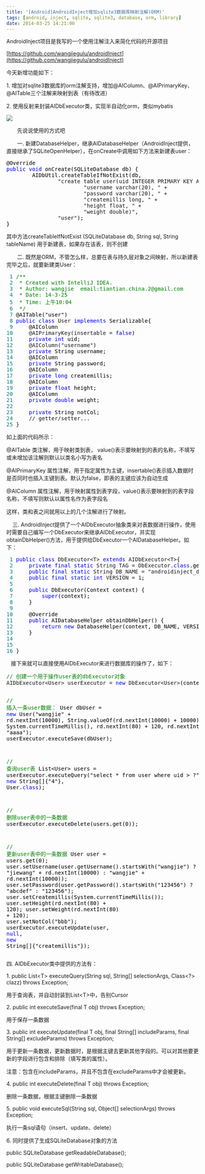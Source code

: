 ```yaml
---
title: '[Android]AndroidInject增加sqlite3数据库映射注解(ORM)'
tags: [android, inject, sqlite, sqlite3, database, orm, library]
date: 2014-03-25 14:21:00
---
```


AndroidInject项目是我写的一个使用注解注入来简化代码的开源项目

[https://github.com/wangjiegulu/androidInject](https://github.com/wangjiegulu/androidInject)

今天新增功能如下：

1\. 增加对sqlite3数据库的orm注解支持，增加@AIColumn、@AIPrimaryKey、@AITable三个注解来映射到表（有待改进）

2\. 使用反射来封装AIDbExecutor类，实现半自动化orm，类似mybatis

![](http://images.cnitblog.com/i/378300/201403/251333009205565.png)

　　先说说使用的方式吧

　　一. 新建DatabaseHelper，继承AIDatabaseHelper（AndroidInject提供，直接继承了SQLiteOpenHelper），在onCreate中调用如下方法来新建表user：

<div class="cnblogs_code">
<pre><span style="color: #000000;">@Override
</span><span style="color: #0000ff;">public</span> <span style="color: #0000ff;">void</span><span style="color: #000000;"> onCreate(SQLiteDatabase db) {
        AIDbUtil.createTableIfNotExist(db,
                </span>"create table user(uid INTEGER PRIMARY KEY AUTOINCREMENT, " +
                        "username varchar(20), " +
                        "password varchar(20), " +
                        "createmillis long, " +
                        "height float, " +
                        "weight double)"<span style="color: #000000;">,
                </span>"user"<span style="color: #000000;">);
}</span></pre>
</div>

其中方法createTableIfNotExist (SQLiteDatabase db, String sql, String tableName) 用于新建表，如果存在该表，则不创建&nbsp; &nbsp;&nbsp;

　　二. 既然是ORM，不管怎么样，总要在表与持久层对象之间映射，所以新建表完毕之后，就要新建类User：

<div class="cnblogs_code">
<pre><span style="color: #008080;"> 1</span> <span style="color: #008000;">/**</span>
<span style="color: #008080;"> 2</span> <span style="color: #008000;"> * Created with IntelliJ IDEA.
</span><span style="color: #008080;"> 3</span> <span style="color: #008000;"> * Author: wangjie  email:tiantian.china.2@gmail.com
</span><span style="color: #008080;"> 4</span> <span style="color: #008000;"> * Date: 14-3-25
</span><span style="color: #008080;"> 5</span> <span style="color: #008000;"> * Time: 上午10:04
</span><span style="color: #008080;"> 6</span>  <span style="color: #008000;">*/</span>
<span style="color: #008080;"> 7</span> <span style="color: #000000;">@AITable("user")
</span><span style="color: #008080;"> 8</span> <span style="color: #0000ff;">public</span> <span style="color: #0000ff;">class</span> User <span style="color: #0000ff;">implements</span><span style="color: #000000;"> Serializable{
</span><span style="color: #008080;"> 9</span> <span style="color: #000000;">    @AIColumn
</span><span style="color: #008080;">10</span>     @AIPrimaryKey(insertable = <span style="color: #0000ff;">false</span><span style="color: #000000;">)
</span><span style="color: #008080;">11</span>     <span style="color: #0000ff;">private</span> <span style="color: #0000ff;">int</span><span style="color: #000000;"> uid;
</span><span style="color: #008080;">12</span>     @AIColumn("username"<span style="color: #000000;">)
</span><span style="color: #008080;">13</span>     <span style="color: #0000ff;">private</span><span style="color: #000000;"> String username;
</span><span style="color: #008080;">14</span> <span style="color: #000000;">    @AIColumn
</span><span style="color: #008080;">15</span>     <span style="color: #0000ff;">private</span><span style="color: #000000;"> String password;
</span><span style="color: #008080;">16</span> <span style="color: #000000;">    @AIColumn
</span><span style="color: #008080;">17</span>     <span style="color: #0000ff;">private</span> <span style="color: #0000ff;">long</span><span style="color: #000000;"> createmillis;
</span><span style="color: #008080;">18</span> <span style="color: #000000;">    @AIColumn
</span><span style="color: #008080;">19</span>     <span style="color: #0000ff;">private</span> <span style="color: #0000ff;">float</span><span style="color: #000000;"> height;
</span><span style="color: #008080;">20</span> <span style="color: #000000;">    @AIColumn
</span><span style="color: #008080;">21</span>     <span style="color: #0000ff;">private</span> <span style="color: #0000ff;">double</span><span style="color: #000000;"> weight;
</span><span style="color: #008080;">22</span> 
<span style="color: #008080;">23</span>     <span style="color: #0000ff;">private</span><span style="color: #000000;"> String notCol;
</span><span style="color: #008080;">24</span>     // getter/setter...
<span style="color: #008080;">25</span> }</pre>
</div>

如上面的代码所示：

@AITable&nbsp;类注解，用于映射类到表， value()表示要映射到的表的名称，不填写或未增加该注解则默认以类名小写为表名

@AIPrimaryKey&nbsp;属性注解，用于指定属性为主键，insertable()表示插入数据时是否同时也插入主键到表。默认为false，即表的主键应该为自动生成

@AIColumn&nbsp;属性注解，用于映射属性到表字段，value()表示要映射到的表字段名称，不填写则默认以属性名作为表字段名

这样，类和表之间就用以上的几个注解进行了映射。

&nbsp; &nbsp; 三. AndroidInject提供了一个AIDbExecutor抽象类来对表数据进行操作，使用时需要自己编写一个DbExecutor来继承AIDbExecutor，并实现obtainDbHelper()方法，用于提供给DbExecutor一个AIDatabaseHelper。如下：

<div class="cnblogs_code">
<pre><span style="color: #008080;"> 1</span> <span style="color: #0000ff;">public</span> <span style="color: #0000ff;">class</span> DbExecutor&lt;T&gt; <span style="color: #0000ff;">extends</span> AIDbExecutor&lt;T&gt;<span style="color: #000000;">{
</span><span style="color: #008080;"> 2</span>     <span style="color: #0000ff;">private</span> <span style="color: #0000ff;">final</span> <span style="color: #0000ff;">static</span> String TAG = DbExecutor.<span style="color: #0000ff;">class</span><span style="color: #000000;">.getSimpleName();
</span><span style="color: #008080;"> 3</span>     <span style="color: #0000ff;">public</span> <span style="color: #0000ff;">final</span> <span style="color: #0000ff;">static</span> String DB_NAME = "androidinject_db"<span style="color: #000000;">;
</span><span style="color: #008080;"> 4</span>     <span style="color: #0000ff;">public</span> <span style="color: #0000ff;">final</span> <span style="color: #0000ff;">static</span> <span style="color: #0000ff;">int</span> VERSION = 1<span style="color: #000000;">;
</span><span style="color: #008080;"> 5</span> 
<span style="color: #008080;"> 6</span>     <span style="color: #0000ff;">public</span><span style="color: #000000;"> DbExecutor(Context context) {
</span><span style="color: #008080;"> 7</span>         <span style="color: #0000ff;">super</span><span style="color: #000000;">(context);
</span><span style="color: #008080;"> 8</span> <span style="color: #000000;">    }
</span><span style="color: #008080;"> 9</span> 
<span style="color: #008080;">10</span> <span style="color: #000000;">    @Override
</span><span style="color: #008080;">11</span>     <span style="color: #0000ff;">public</span><span style="color: #000000;"> AIDatabaseHelper obtainDbHelper() {
</span><span style="color: #008080;">12</span>         <span style="color: #0000ff;">return</span> <span style="color: #0000ff;">new</span><span style="color: #000000;"> DatabaseHelper(context, DB_NAME, VERSION);
</span><span style="color: #008080;">13</span> <span style="color: #000000;">    }
</span><span style="color: #008080;">14</span> 
<span style="color: #008080;">15</span> 
<span style="color: #008080;">16</span> }</pre>
</div>

&nbsp; &nbsp;接下来就可以直接使用AIDbExecutor来进行数据库的操作了，如下：

<div class="cnblogs_code">
<pre><span style="color: #008000;">//</span><span style="color: #008000;"> 创建一个用于操作user表的dbExecutor对象</span>
AIDbExecutor&lt;User&gt; userExecutor = <span style="color: #0000ff;">new</span> DbExecutor&lt;User&gt;<span style="color: #000000;">(context);

</span><span style="color: #008000;">//</span><span style="color: #008000;"> 插入一条user数据：</span>
User dbUser = <span style="color: #0000ff;">new</span> User("wangjie" + rd.nextInt(10000), String.valueOf(rd.nextInt(10000) + 10000), System.currentTimeMillis(), rd.nextInt(80) + 120, rd.nextInt(80) + 120, "aaaa"<span style="color: #000000;">);
userExecutor.executeSave(dbUser);

</span><span style="color: #008000;">//</span><span style="color: #008000;"> 查询user表</span>
List&lt;User&gt; users = userExecutor.executeQuery("select * from user where uid &gt; ?", <span style="color: #0000ff;">new</span> String[]{"4"}, User.<span style="color: #0000ff;">class</span><span style="color: #000000;">);

</span><span style="color: #008000;">//</span><span style="color: #008000;"> 删除user表中的一条数据</span>
userExecutor.executeDelete(users.get(0<span style="color: #000000;">));

</span><span style="color: #008000;">//</span><span style="color: #008000;"> 更新user表中的一条数据</span>
User user = users.get(0<span style="color: #000000;">);
user.setUsername(user.getUsername().startsWith(</span>"wangjie") ? "jiewang" + rd.nextInt(10000) : "wangjie" + rd.nextInt(10000<span style="color: #000000;">));
user.setPassword(user.getPassword().startsWith(</span>"123456") ? "abcdef" : "123456"<span style="color: #000000;">);
user.setCreatemillis(System.currentTimeMillis());
user.setHeight(rd.nextInt(</span>80) + 120<span style="color: #000000;">);
user.setWeight(rd.nextInt(</span>80) + 120<span style="color: #000000;">);
user.setNotCol(</span>"bbb"<span style="color: #000000;">);
userExecutor.executeUpdate(user, </span><span style="color: #0000ff;">null</span>, <span style="color: #0000ff;">new</span> String[]{"createmillis"});</pre>
</div>

四. AIDbExecutor类中提供的方法有：

1\. public List&lt;T&gt; executeQuery(String sql, String[] selectionArgs, Class&lt;?&gt; clazz) throws Exception;

用于查询表，并自动封装到List&lt;T&gt;中，告别Cursor

2.&nbsp;public int executeSave(final T obj) throws Exception;

用于保存一条数据

3.&nbsp;public int executeUpdate(final T obj, final String[] includeParams, final String[] excludeParams) throws Exception;

用于更新一条数据，更新数据时，是根据主键去更新其他字段的。可以对其他要更新的字段进行包含和排除（填写类的属性）。

注意：包含在includeParams，并且不包含在excludeParams中才会被更新。

4.&nbsp;public int executeDelete(final T obj) throws Exception;

删除一条数据，根据主键删除一条数据

5.&nbsp;public void executeSql(String sql, Object[] selectionArgs) throws Exception;

执行一条sql语句（insert、update、delete）

6\. 同时提供了生成SQLiteDatabase对象的方法

public SQLiteDatabase getReadableDatabase();

public SQLiteDatabase getWritableDatabase();

&nbsp;

